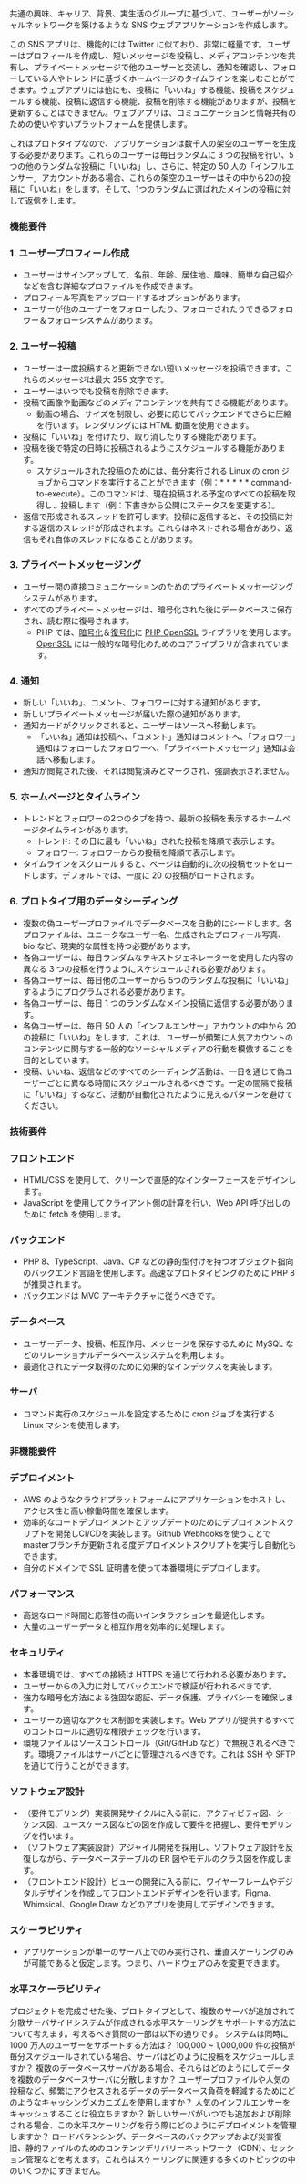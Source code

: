 共通の興味、キャリア、背景、実生活のグループに基づいて、ユーザーがソーシャルネットワークを築けるような SNS ウェブアプリケーションを作成します。

この SNS アプリは、機能的には Twitter に似ており、非常に軽量です。ユーザーはプロフィールを作成し、短いメッセージを投稿し、メディアコンテンツを共有し、プライベートメッセージで他のユーザーと交流し、通知を確認し、フォローしている人やトレンドに基づくホームページのタイムラインを楽しむことができます。ウェブアプリには他にも、投稿に「いいね」する機能、投稿をスケジュールする機能、投稿に返信する機能、投稿を削除する機能がありますが、投稿を更新することはできません。ウェブアプリは、コミュニケーションと情報共有のための使いやすいプラットフォームを提供します。

これはプロトタイプなので、アプリケーションは数千人の架空のユーザーを生成する必要があります。これらのユーザーは毎日ランダムに 3 つの投稿を行い、5 つの他のランダムな投稿に「いいね」し、さらに、特定の 50 人の「インフルエンサー」アカウントがある場合、これらの架空のユーザーはその中から20の投稿に「いいね」をします。そして、1つのランダムに選ばれたメインの投稿に対して返信をします。

### **機能要件**

### **1. ユーザープロフィール作成**

- ユーザーはサインアップして、名前、年齢、居住地、趣味、簡単な自己紹介などを含む詳細なプロファイルを作成できます。
- プロフィール写真をアップロードするオプションがあります。
- ユーザーが他のユーザーをフォローしたり、フォローされたりできるフォロワー＆フォローシステムがあります。

### **2. ユーザー投稿**

- ユーザーは一度投稿すると更新できない短いメッセージを投稿できます。これらのメッセージは最大 255 文字です。
- ユーザーはいつでも投稿を削除できます。
- 投稿で画像や動画などのメディアコンテンツを共有できる機能があります。
    - 動画の場合、サイズを制限し、必要に応じてバックエンドでさらに圧縮を行います。レンダリングには HTML 動画を使用できます。
- 投稿に「いいね」を付けたり、取り消したりする機能があります。
- 投稿を後で特定の日時に投稿されるようにスケジュールする機能があります。
    - スケジュールされた投稿のためには、毎分実行される Linux の cron ジョブからコマンドを実行することができます（例：* * * * * command-to-execute）。このコマンドは、現在投稿される予定のすべての投稿を取得し、投稿します（例：下書きから公開にステータスを変更する）。
- 返信で形成されるスレッドを許可します。投稿に返信すると、その投稿に対する返信のスレッドが形成されます。これらはネストされる場合があり、返信もそれ自体のスレッドになることがあります。

### **3. プライベートメッセージング**

- ユーザー間の直接コミュニケーションのためのプライベートメッセージングシステムがあります。
- すべてのプライベートメッセージは、暗号化された後にデータベースに保存され、読む際に復号されます。
    - PHP では、[暗号化](https://www.php.net/manual/en/function.openssl-encrypt.php)＆[復号化](https://www.php.net/manual/en/function.openssl-decrypt.php)に [PHP OpenSSL](https://www.php.net/manual/en/book.openssl.php) ライブラリを使用します。[OpenSSL](https://www.openssl.org/) には一般的な暗号化のためのコアライブラリが含まれています。

### **4. 通知**

- 新しい「いいね」、コメント、フォロワーに対する通知があります。
- 新しいプライベートメッセージが届いた際の通知があります。
- 通知カードがクリックされると、ユーザーはソースへ移動します。
    - 「いいね」通知は投稿へ、「コメント」通知はコメントへ、「フォロワー」通知はフォローしたフォロワーへ、「プライベートメッセージ」通知は会話へ移動します。
- 通知が閲覧された後、それは閲覧済みとマークされ、強調表示されません。

### **5. ホームページとタイムライン**

- トレンドとフォロワーの2つのタブを持つ、最新の投稿を表示するホームページタイムラインがあります。
    - トレンド: その日に最も「いいね」された投稿を降順で表示します。
    - フォロワー: フォロワーからの投稿を降順で表示します。
- タイムラインをスクロールすると、ページは自動的に次の投稿セットをロードします。デフォルトでは、一度に 20 の投稿がロードされます。

### **6. プロトタイプ用のデータシーディング**

- 複数の偽ユーザープロファイルでデータベースを自動的にシードします。各プロファイルは、ユニークなユーザー名、生成されたプロフィール写真、bio など、現実的な属性を持つ必要があります。
- 各偽ユーザーは、毎日ランダムなテキストジェネレーターを使用した内容の異なる 3 つの投稿を行うようにスケジュールされる必要があります。
- 各偽ユーザーは、毎日他のユーザーから 5つのランダムな投稿に「いいね」するようにプログラムされる必要があります。
- 各偽ユーザーは、毎日 1 つのランダムなメイン投稿に返信する必要があります。
- 各偽ユーザーは、毎日 50 人の「インフルエンサー」アカウントの中から 20 の投稿に「いいね」をします。これは、ユーザーが頻繁に人気アカウントのコンテンツに関与する一般的なソーシャルメディアの行動を模倣することを目的としています。
- 投稿、いいね、返信などのすべてのシーディング活動は、一日を通じて偽ユーザーごとに異なる時間にスケジュールされるべきです。一定の間隔で投稿に「いいね」するなど、活動が自動化されたように見えるパターンを避けてください。

### **技術要件**

### **フロントエンド**

- HTML/CSS を使用して、クリーンで直感的なインターフェースをデザインします。
- JavaScript を使用してクライアント側の計算を行い、Web API 呼び出しのために fetch を使用します。

### **バックエンド**

- PHP 8、TypeScript、Java、C# などの静的型付けを持つオブジェクト指向のバックエンド言語を使用します。高速なプロトタイピングのために PHP 8 が推奨されます。
- バックエンドは MVC アーキテクチャに従うべきです。

### **データベース**

- ユーザーデータ、投稿、相互作用、メッセージを保存するために MySQL などのリレーショナルデータベースシステムを利用します。
- 最適化されたデータ取得のために効果的なインデックスを実装します。

### **サーバ**

- コマンド実行のスケジュールを設定するために cron ジョブを実行する Linux マシンを使用します。

### **非機能要件**

### **デプロイメント**

- AWS のようなクラウドプラットフォームにアプリケーションをホストし、アクセス性と高い稼働時間を確保します。
- 効率的なコードデプロイメントとアップデートのためにデプロイメントスクリプトを開発しCI/CDを実装します。Github Webhooksを使うことでmasterブランチが更新される度デプロイメントスクリプトを実行し自動化もできます。
- 自分のドメインで SSL 証明書を使って本番環境にデプロイします。

### **パフォーマンス**

- 高速なロード時間と応答性の高いインタラクションを最適化します。
- 大量のユーザーデータと相互作用を効率的に処理します。

### **セキュリティ**

- 本番環境では、すべての接続は HTTPS を通じて行われる必要があります。
- ユーザーからの入力に対してバックエンドで検証が行われるべきです。
- 強力な暗号化方法による強固な認証、データ保護、プライバシーを確保します。
- ユーザーの適切なアクセス制御を実装します。Web アプリが提供するすべてのコントロールに適切な権限チェックを行います。
- 環境ファイルはソースコントロール（Git/GitHub など）で無視されるべきです。環境ファイルはサーバごとに管理されるべきです。これは SSH や SFTP を通じて行うことができます。

### **ソフトウェア設計**

- （要件モデリング）実装開発サイクルに入る前に、アクティビティ図、シーケンス図、ユースケース図などの図を作成して要件を把握し、要件モデリングを行います。
- （ソフトウェア実装設計）アジャイル開発を採用し、ソフトウェア設計を反復しながら、データベーステーブルの ER 図やモデルのクラス図を作成します。
- （フロントエンド設計）ビューの開発に入る前に、ワイヤーフレームやデジタルデザインを作成してフロントエンドデザインを行います。Figma、Whimsical、Google Draw などのアプリを使用してデザインできます。

### **スケーラビリティ**

- アプリケーションが単一のサーバ上でのみ実行され、垂直スケーリングのみが可能であると仮定します。つまり、ハードウェアのみを変更できます。

### **水平スケーラビリティ**
プロジェクトを完成させた後、プロトタイプとして、複数のサーバが追加されて分散サーバサイドシステムが作成される水平スケーリングをサポートする方法について考えます。考えるべき質問の一部は以下の通りです。
システムは同時に 1000 万人のユーザーをサポートする方法は？
100,000 ~ 1,000,000 件の投稿が毎分スケジュールされている場合、サーバはどのように投稿をスケジュールしますか？
複数のデータベースサーバがある場合、それらはどのようにしてデータを複数のデータベースサーバに分散しますか？
ユーザープロファイルや人気の投稿など、頻繁にアクセスされるデータのデータベース負荷を軽減するためにどのようなキャッシングメカニズムを使用しますか？ 人気のインフルエンサーをキャッシュすることは役立ちますか？
新しいサーバがいつでも追加および削除される場合、この水平スケーリングを行う際にどのようにデプロイメントを管理しますか？
ロードバランシング、データベースのバックアップおよび災害復旧、静的ファイルのためのコンテンツデリバリーネットワーク（CDN）、セッション管理などを考えます。これらはスケーリングに関連する多くのトピックの中のいくつかにすぎません。